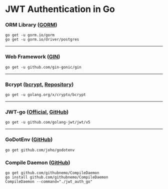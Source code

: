 # JWT Authentication in Go
### ORM Library ([GORM](https://gorm.io/))
```
go get -u gorm.io/gorm
go get -u gorm.io/driver/postgres
```
---

### Web Framework ([GIN](https://gin-gonic.com/))
```
go get -u github.com/gin-gonic/gin
``` 
---

### Bcrypt ([bcrypt](https://pkg.go.dev/golang.org/x/crypto/bcrypt), [Repository](https://cs.opensource.google/go/go))
```
go get -u golang.org/x/crypto/bcrypt
```
---

### JWT-go ([Official](https://pkg.go.dev/github.com/golang-jwt/jwt/v5), [GitHub](https://github.com/golang-jwt/jwt))
```
go get -u github.com/golang-jwt/jwt/v5
```
---

### GoDotEnv ([GitHub](https://github.com/joho/godotenv))
```
go get github.com/joho/godotenv
```

### Compile Daemon ([GitHub](https://github.com/githubnemo/CompileDaemon))
```
go get github.com/githubnemo/CompileDaemon
go install github.com/githubnemo/CompileDaemon
CompileDaemon --command="./jwt_auth_go"
```